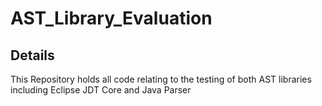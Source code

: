 # AST_Library_Evaluation

## Details

This Repository holds all code relating to the testing of both AST libraries including Eclipse JDT Core and Java Parser
